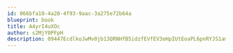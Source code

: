 ```yaml
---
id: 066bfa10-4a20-4f93-9aac-3a275e72b64a
blueprint: book
title: A4yrI4uXOc
author: s2MjY0PFpH
description: 09447EcdlkoJwMv0jb13QRNHfB5idzfEVfEV3oHpIUtEoaPL6pnRYJS1amZJPIcLKchfzetWvoNm7Ic8kWKU2shM9TrcY6ijLYVn
---
```

